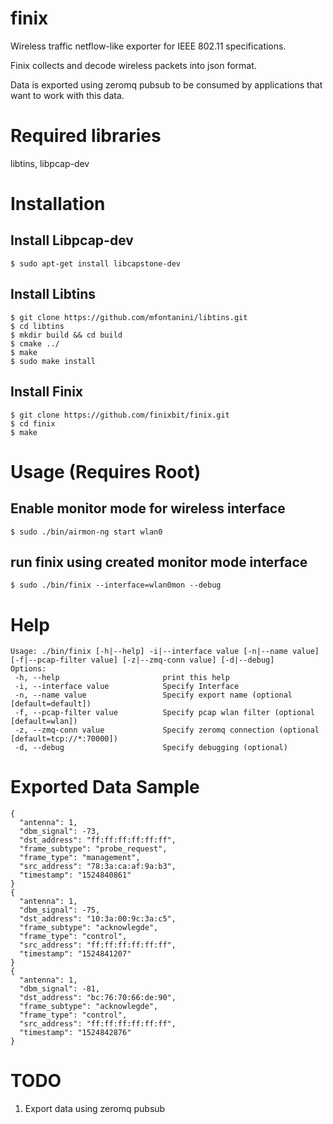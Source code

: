 # finix
Wireless traffic netflow-like exporter for IEEE 802.11 specifications.

Finix collects and decode wireless packets into json format. 

Data is exported using zeromq pubsub to be consumed by applications that want 
to work with this data.

# Required libraries
libtins,
libpcap-dev

# Installation

## Install Libpcap-dev 
```
$ sudo apt-get install libcapstone-dev
```

## Install Libtins
```
$ git clone https://github.com/mfontanini/libtins.git
$ cd libtins
$ mkdir build && cd build
$ cmake ../
$ make 
$ sudo make install
```

## Install Finix
```
$ git clone https://github.com/finixbit/finix.git
$ cd finix
$ make
```

# Usage (Requires Root)

## Enable monitor mode for wireless interface 
```
$ sudo ./bin/airmon-ng start wlan0
```

## run finix using created monitor mode interface
```
$ sudo ./bin/finix --interface=wlan0mon --debug
```

# Help
```
Usage: ./bin/finix [-h|--help] -i|--interface value [-n|--name value] [-f|--pcap-filter value] [-z|--zmq-conn value] [-d|--debug] 
Options:
 -h, --help                       print this help
 -i, --interface value            Specify Interface
 -n, --name value                 Specify export name (optional [default=default])
 -f, --pcap-filter value          Specify pcap wlan filter (optional [default=wlan])
 -z, --zmq-conn value             Specify zeromq connection (optional [default=tcp://*:70000])
 -d, --debug                      Specify debugging (optional)
```

# Exported Data Sample
```
{
  "antenna": 1, 
  "dbm_signal": -73, 
  "dst_address": "ff:ff:ff:ff:ff:ff", 
  "frame_subtype": "probe_request", 
  "frame_type": "management", 
  "src_address": "78:3a:ca:af:9a:b3", 
  "timestamp": "1524840861"
}
{
  "antenna": 1, 
  "dbm_signal": -75, 
  "dst_address": "10:3a:00:9c:3a:c5", 
  "frame_subtype": "acknowlegde", 
  "frame_type": "control", 
  "src_address": "ff:ff:ff:ff:ff:ff", 
  "timestamp": "1524841207"
}
{
  "antenna": 1, 
  "dbm_signal": -81, 
  "dst_address": "bc:76:70:66:de:90", 
  "frame_subtype": "acknowlegde", 
  "frame_type": "control", 
  "src_address": "ff:ff:ff:ff:ff:ff", 
  "timestamp": "1524842876"
}
```

# TODO
1. Export data using zeromq pubsub